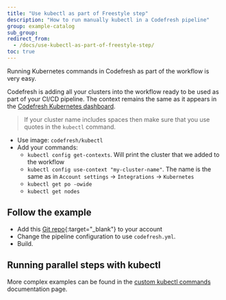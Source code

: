 ```yaml
---
title: "Use kubectl as part of Freestyle step"
description: "How to run manually kubectl in a Codefresh pipeline"
group: example-catalog
sub_group: 
redirect_from:
  - /docs/use-kubectl-as-part-of-freestyle-step/
toc: true
---
```



Running Kubernetes commands in Codefresh as part of the workflow is very easy.


Codefresh is adding all your clusters into the workflow ready to be used as part of your CI/CD pipeline.
The context remains the same as it appears in the [Codefresh Kubernetes dashboard]({{site.baseurl}}/docs/deploy-to-kubernetes/manage-kubernetes/).

>If your cluster name includes spaces then make sure that you use quotes in the `kubectl` command.

* Use image: `codefresh/kubectl`
* Add your commands:
    * `kubectl config get-contexts`. Will print the cluster that we added to the workflow
    * `kubectl config use-context "my-cluster-name"`. The name is the same as in `Account settings` &#8594; `Integrations` &#8594; `Kubernetes`
    * `kubectl get po -owide`
    * `kubectl get nodes`


## Follow the example

* Add this [Git repo](https://github.com/Codefresh-Examples/kubectl-in-freestyle-step){:target="_blank"} to your account
* Change the pipeline configuration to use `codefresh.yml`.
* Build.

## Running parallel steps with kubectl

More complex examples can be found in the [custom kubectl commands]({{site.baseurl}}/docs/deploy-to-kubernetes/custom-kubectl-commands/) documentation page.
